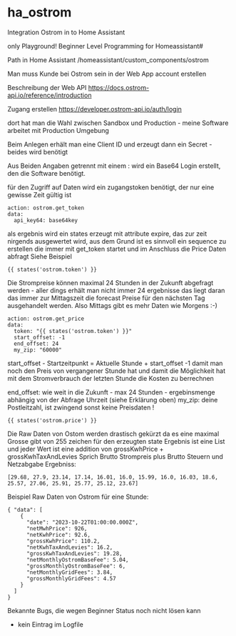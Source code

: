 # ha_ostrom
Integration Ostrom in to Home Assistant

only Playground!
Beginner Level Programming for Homeassistant#

Path in Home Assistant 
/homeassistant/custom_components/ostrom

Man muss Kunde bei Ostrom sein
in der Web App account erstellen

Beschreibung der Web API https://docs.ostrom-api.io/reference/introduction

Zugang erstellen https://developer.ostrom-api.io/auth/login

dort hat man die Wahl zwischen Sandbox und Production - meine Software arbeitet mit Production Umgebung

Beim Anlegen erhält man eine Client ID und erzeugt dann ein Secret - beides wird benötigt

Aus Beiden Angaben getrennt mit einem : wird ein Base64 Login erstellt, den die Software benötigt.

für den Zugriff auf Daten wird ein zugangstoken benötigt, der nur eine gewisse Zeit gültig ist
```
action: ostrom.get_token
data: 
  api_key64: base64key
```
als ergebnis wird ein states erzeugt mit attribute expire, das zur zeit nirgends ausgewertet wird, aus dem Grund 
ist es sinnvoll ein sequence zu erstellen die immer mit get_token startet und im Anschluss die Price Daten abfragt
Siehe Beispiel 
```
{{ states('ostrom.token') }}
```
Die Strompreise können maximal 24 Stunden in der Zukunft abgefragt werden - aller dings erhält man nicht immer 24 ergebnisse
das liegt daran das immer zur Mittagszeit die forecast Preise für den nächsten Tag ausgehandelt werden.
Also Mittags gibt es mehr Daten wie Morgens :-)
```
action: ostrom.get_price
data:
  token: "{{ states('ostrom.token') }}"
  start_offset: -1
  end_offset: 24
  my_zip: "60000"
```
start_offset - Startzeitpunkt = Aktuelle Stunde + start_offset 
-1 damit man noch den Preis von vergangener Stunde hat und damit die Möglichkeit hat mit dem Stromverbrauch der letzten 
Stunde die Kosten zu berrechnen

end_offset: wie weit in die Zukunft - max 24 Stunden - ergebinsmenge abhängig von der Abfrage Uhrzeit (siehe Erklärung oben)
my_zip: deine Postleitzahl, ist zwingend sonst keine Preisdaten !
```
{{ states('ostrom.price') }}
```

Die Raw Daten von Ostom werden drastisch gekürzt da es eine maximal Grosse gibt von 255 zeichen für den erzeugten state
Ergebnis ist eine List und jeder Wert ist eine addition von grossKwhPrice + grossKwhTaxAndLevies
Sprich Brutto
Strompreis plus Brutto Steuern und Netzabgabe
Ergebniss:
```
[29.68, 27.9, 23.14, 17.14, 16.01, 16.0, 15.99, 16.0, 16.03, 18.6, 25.57, 27.06, 25.91, 25.77, 25.12, 23.67]
```

Beispiel Raw Daten von Ostrom für eine Stunde:

```
{ "data": [
    {
      "date": "2023-10-22T01:00:00.000Z",
      "netMwhPrice": 926,
      "netKwhPrice": 92.6,
      "grossKwhPrice": 110.2,
      "netKwhTaxAndLevies": 16.2,
      "grossKwhTaxAndLevies": 19.28,
      "netMonthlyOstromBaseFee": 5.04,
      "grossMonthlyOstromBaseFee": 6,
      "netMonthlyGridFees": 3.84,
      "grossMonthlyGridFees": 4.57
    }
  ]
}
```
Bekannte Bugs, die wegen Beginner Status noch nicht lösen kann

- kein Eintrag im Logfile
